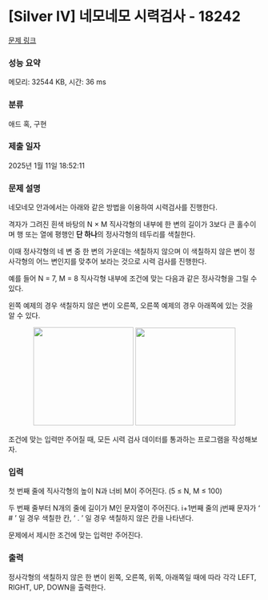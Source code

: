 # [Silver IV] 네모네모 시력검사 - 18242 

[문제 링크](https://www.acmicpc.net/problem/18242) 

### 성능 요약

메모리: 32544 KB, 시간: 36 ms

### 분류

애드 혹, 구현

### 제출 일자

2025년 1월 11일 18:52:11

### 문제 설명

<p>네모네모 안과에서는 아래와 같은 방법을 이용하여 시력검사를 진행한다.</p>

<p>격자가 그려진 흰색 바탕의 N × M 직사각형의 내부에 한 변의 길이가 3보다 큰 홀수이며 행 또는 열에 평행인 <strong>단 하나</strong>의 정사각형의 테두리를 색칠한다.</p>

<p>이때 정사각형의 네 변 중 한 변의 가운데는 색칠하지 않으며 이 색칠하지 않은 변이 정사각형의 어느 변인지를 맞추어 보라는 것으로 시력 검사를 진행한다.</p>

<p>예를 들어 N = 7, M = 8 직사각형 내부에 조건에 맞는 다음과 같은 정사각형을 그릴 수 있다.</p>

<p>왼쪽 예제의 경우 색칠하지 않은 변이 오른쪽, 오른쪽 예제의 경우 아래쪽에 있는 것을 알 수 있다.</p>

<p style="text-align: center;"><img alt="" src="https://upload.acmicpc.net/9f13d3ca-ed40-4f17-bca3-7e674c55796d/-/crop/666x652/1,0/-/preview/" style="height: 196px; width: 200px;">                               <img alt="" src="https://upload.acmicpc.net/db3a661e-3a7b-4e3a-84d8-09a04099dff4/-/crop/670x652/1,0/-/preview/" style="height: 195px; width: 200px;"></p>

<p>조건에 맞는 입력만 주어질 때, 모든 시력 검사 데이터를 통과하는 프로그램을 작성해보자.</p>

### 입력 

 <p>첫 번째 줄에 직사각형의 높이 N과 너비 M이 주어진다. (5 ≤ N, M ≤ 100)</p>

<p>두 번째 줄부터 N개의 줄에 길이가 M인 문자열이 주어진다. i+1번째 줄의 j번째 문자가 ‘ # ’ 일 경우 색칠한 칸, ‘ . ’ 일 경우 색칠하지 않은 칸을 나타낸다.</p>

<p>문제에서 제시한 조건에 맞는 입력만 주어진다.</p>

### 출력 

 <p>정사각형의 색칠하지 않은 한 변이 왼쪽, 오른쪽, 위쪽, 아래쪽일 때에 따라 각각 LEFT, RIGHT, UP, DOWN을 출력한다.</p>

